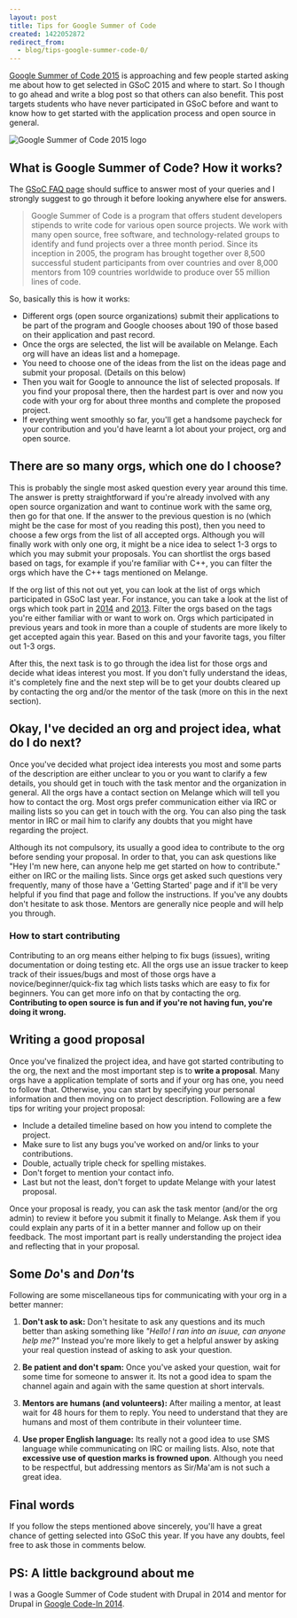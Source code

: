 ```yaml
---
layout: post
title: Tips for Google Summer of Code
created: 1422052872
redirect_from:
  - blog/tips-google-summer-code-0/
---
```

[Google Summer of Code 2015](https://www.google-melange.com/gsoc/homepage/google/gsoc2015 "Google Summer of Code 2015 - Homepage") is approaching and few people started asking me about how to get selected in GSoC 2015 and where to start. So I though to go ahead and write a blog post so that others can also benefit. This post targets students who have never participated in GSoC before and want to know how to get started with the application process and open source in general.

![Google Summer of Code 2015 logo][Google Summer of Code 2015 logo]

## What is Google Summer of Code? How it works?

The [GSoC FAQ page](http://www.google-melange.com/gsoc/document/show/gsoc_program/google/gsoc2015/help_page "Google Summer of Code 2015 Frequently Asked Questions") should suffice to answer most of your queries and I strongly suggest to go through it before looking anywhere else for answers.

> Google Summer of Code is a program that offers student developers stipends to write code for various open source projects. We work with many open source, free software, and technology-related groups to identify and fund projects over a three month period. Since its inception in 2005, the program has brought together over 8,500 successful student participants from over countries and over 8,000 mentors from 109 countries worldwide to produce over 55 million lines of code.

So, basically this is how it works:

* Different orgs (open source organizations) submit their applications to be part of the program and Google chooses about 190 of those based on their application and past record.
* Once the orgs are selected, the list will be available on Melange. Each org will have an ideas list and a homepage.
* You need to choose one of the ideas from the list on the ideas page and submit your proposal. (Details on this below)
* Then you wait for Google to announce the list of selected proposals. If you find your proposal there, then the hardest part is over and now you code with your org for about three months and complete the proposed project.
* If everything went smoothly so far, you'll get a handsome paycheck for your contribution and you'd have learnt a lot about your project, org and open source.


## There are so many orgs, which one do I choose?

This is probably the single most asked question every year around this time. The answer is pretty straightforward if you're already involved with any open source organization and want to continue work with the same org, then go for that one. If the answer to the previous question is no (which might be the case for most of you reading this post), then you need to choose a few orgs from the list of all accepted orgs. Although you will finally work with only one org, it might be a nice idea to select 1-3 orgs to which you may submit your proposals. You can shortlist the orgs based based on tags, for example if you're familiar with C++, you can filter the orgs which have the C++ tags mentioned on Melange.

If the org list of this not out yet, you can look at the list of orgs which participated in GSoC last year. For instance, you can take a look at the list of orgs which took part in [2014](http://www.google-melange.com/gsoc/org/list/public/google/gsoc2014) and [2013](http://www.google-melange.com/gsoc/org/list/public/google/gsoc2013). Filter the orgs based on the tags you're either familiar with or want to work on. Orgs which participated in previous years and took in more than a couple of students are more likely to get accepted again this year. Based on this and your favorite tags, you filter out 1-3 orgs.

After this, the next task is to go through the idea list for those orgs and decide what ideas interest you most. If you don't fully understand the ideas, it's completely fine and the next step will be to get your doubts cleared up by contacting the org and/or the mentor of the task (more on this in the next section).


## Okay, I've decided an org and project idea, what do I do next?

Once you've decided what project idea interests you most and some parts of the description are either unclear to you or you want to clarify a few details, you should get in touch with the task mentor and the organization in general. All the orgs have a contact section on Melange which will tell you how to contact the org. Most orgs prefer communication either via IRC or mailing lists so you can get in touch with the org. You can also ping the task mentor in IRC or mail him to clarify any doubts that you might have regarding the project.

Although its not compulsory, its usually a good idea to contribute to the org before sending your proposal. In order to that, you can ask questions like "Hey I'm new here, can anyone help me get started on how to contribute." either on IRC or the mailing lists. Since orgs get asked such questions very frequently, many of those have a 'Getting Started' page and if it'll be very helpful if you find that page and follow the instructions. If you've any doubts don't hesitate to ask those. Mentors are generally nice people and will help you through.

### How to start contributing

Contributing to an org means either helping to fix bugs (issues), writing documentation or doing testing etc. All the orgs use an issue tracker to keep track of their issues/bugs and most of those orgs have a novice/beginner/quick-fix tag which lists tasks which are easy to fix for beginners. You can get more info on that by contacting the org. **Contributing to open source is fun and if you're not having fun, you're doing it wrong.**


## Writing a good proposal

Once you've finalized the project idea, and have got started contributing to the org, the next and the most important step is to **write a proposal**. Many orgs have a application template of sorts and if your org has one, you need to follow that. Otherwise, you can start by specifying your personal information and then moving on to project description. Following are a few tips for writing  your project proposal:

- Include a detailed timeline based on how you intend to complete the project.
- Make sure to list any bugs you've worked on and/or links to your contributions.
- Double, actually triple check for spelling mistakes.
- Don't forget to mention your contact info.
- Last but not the least, don't forget to update Melange with your latest proposal.

Once your proposal is ready, you can ask the task mentor (and/or the org admin) to review it before you submit it finally to Melange. Ask them if you could explain any parts of it in a better manner and follow up on their feedback. The most important part is really understanding the project idea and reflecting that in your proposal.

## Some *Do*'s and *Don't*s

Following are some miscellaneous tips for communicating with your org in a better manner:

1. **Don't ask to ask:** Don't hesitate to ask any questions and its much better than asking something like *"Hello! I ran into an isuue, can anyone help me?"* Instead you're more likely to get a helpful answer by asking your real question instead of asking to ask your question.

2. **Be patient and don't spam:** Once you've asked your question, wait for some time for someone to answer it. Its not a good idea to spam the channel again and again with the same question at short intervals.

3. **Mentors are humans (and volunteers):** After mailing a mentor, at least wait for 48 hours for them to reply. You need to understand that they are humans and most of them contribute in their volunteer time.

4. **Use proper English language:** Its really not a good idea to use SMS language while communicating on IRC or mailing lists. Also, note that **excessive use of question marks is frowned upon**. Although you need to be respectful, but addressing mentors as Sir/Ma'am is not such a great idea.


## Final words

If you follow the steps mentioned above sincerely, you'll have a great chance of getting selected into GSoC this year. If you have any doubts, feel free to ask those in comments below.


## PS: A little background about me

I was a Google Summer of Code student with Drupal in 2014 and mentor for Drupal in [Google Code-In 2014](http://www.google-melange.com/gci/homepage/google/gci2014).


<!-- Images -->
[Google Summer of Code 2015 logo]: http://1-ps.googleusercontent.com/xk/lUi00NOiZZtaYcm5-HDw_Ypz0k/s.google-melange.appspot.com/www.google-melange.com/soc/content/2-1-20150114-p1-2-gabbdf90-head/images/gsoc/logo/banner-gsoc2015.png.pagespeed.ce.1-XG35qq3Rvu7vgd5gq6.png
